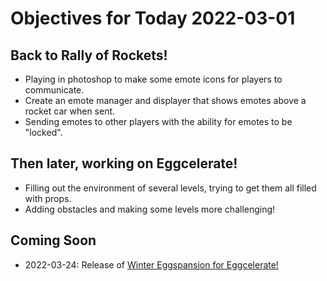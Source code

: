 # Objectives for Today 2022-03-01

## Back to Rally of Rockets!

- Playing in photoshop to make some emote icons for players to communicate.
- Create an emote manager and displayer that shows emotes above a rocket car when sent.
- Sending emotes to other players with the ability for emotes to be "locked".

## Then later, working on Eggcelerate!

- Filling out the environment of several levels, trying to get them all filled with props.
- Adding obstacles and making some levels more challenging!

## Coming Soon

- 2022-03-24: Release of [Winter Eggspansion for Eggcelerate!](https://store.steampowered.com/app/1902100/Winter_Eggspansion_for_Eggcelerate/)
